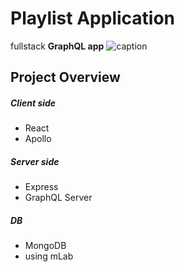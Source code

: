 # Playlist Application	
fullstack **GraphQL app**
![caption](https://user-images.githubusercontent.com/26628508/98440981-3dcbf400-210d-11eb-9f4e-8118b2053032.png)

## Project Overview
##### Client side

 - React
 - Apollo

##### Server side

 - Express 
 - GraphQL Server

 ##### DB
 - MongoDB
 - using mLab
